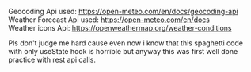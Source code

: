 Geocoding Api used: https://open-meteo.com/en/docs/geocoding-api <br>
Weather Forecast Api used: https://open-meteo.com/en/docs <br>
Weather icons Api: https://openweathermap.org/weather-conditions <br>

Pls don't judge me hard cause even now i know that this spaghetti code with only useState hook is horrible but anyway this was first well done practice with rest api calls.
